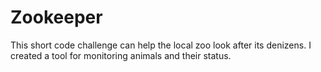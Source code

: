 # Zookeeper
This short code challenge can help the local zoo look after its denizens. I  created a tool for monitoring animals and their status.
